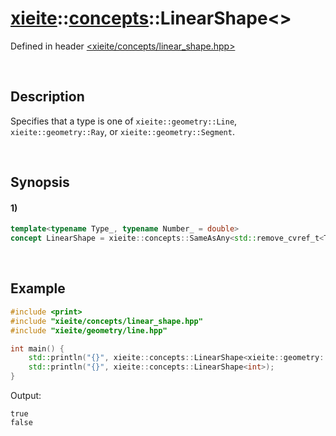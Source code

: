 # [xieite](../../xieite.md)\:\:[concepts](../../concepts.md)\:\:LinearShape\<\>
Defined in header [<xieite/concepts/linear_shape.hpp>](../../../include/xieite/concepts/linear_shape.hpp)

&nbsp;

## Description
Specifies that a type is one of `xieite::geometry::Line`, `xieite::geometry::Ray`, or `xieite::geometry::Segment`.

&nbsp;

## Synopsis
#### 1)
```cpp
template<typename Type_, typename Number_ = double>
concept LinearShape = xieite::concepts::SameAsAny<std::remove_cvref_t<Type_>, xieite::geometry::Line<Number_>, xieite::geometry::Ray<Number_>, xieite::geometry::Segment<Number_>>;
```

&nbsp;

## Example
```cpp
#include <print>
#include "xieite/concepts/linear_shape.hpp"
#include "xieite/geometry/line.hpp"

int main() {
    std::println("{}", xieite::concepts::LinearShape<xieite::geometry::Line<>>);
    std::println("{}", xieite::concepts::LinearShape<int>);
}
```
Output:
```
true
false
```

